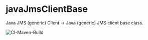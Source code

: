 # javaJmsClientBase

Java JMS (generic) Client
-> Java (generic) JMS client base class.

![CI-Maven-Build](https://github.com/bostjans/javaJmsClientBase/workflows/CI-Maven-Build/badge.svg)
